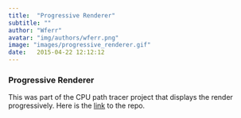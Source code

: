 ```yaml
---
title:  "Progressive Renderer"
subtitle: ""
author: "Wferr"
avatar: "img/authors/wferr.png"
image: "images/progressive_renderer.gif"
date:   2015-04-22 12:12:12
---
```


### Progressive Renderer
This was part of the CPU path tracer project that displays the render progressively. Here is the [link]() to the repo.
